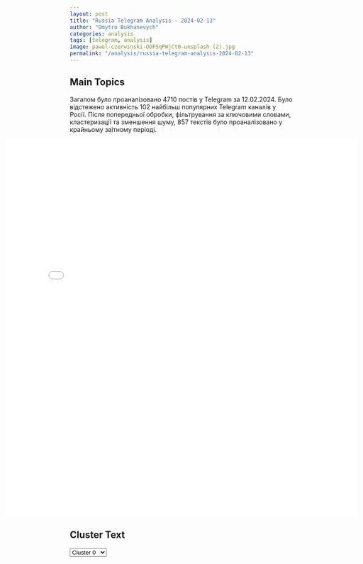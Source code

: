 ```yaml
---
layout: post
title: "Russia Telegram Analysis - 2024-02-13"
author: "Dmytro Bukhanevych"
categories: analysis
tags: [telegram, analysis]
image: pawel-czerwinski-OOFSqPWjCt0-unsplash (2).jpg
permalink: "/analysis/russia-telegram-analysis-2024-02-13"
---
```


<style>
    /* Adjusting iframe-container styles */
    .wide-iframe-container {
        width: calc(100% + 30vw);  /* Extending the width */
        margin-left: -15vw;       /* Negative margin to push to the left */
        overflow: hidden;         /* In case the iframe content spills over */
    }

    .wide-iframe-container iframe {
        width: 100%;  /* Making the iframe take the full width of its container */
        border: none; /* Removing any borders from the iframe */
    }

    /* Toggle mechanism */
    .hidden {
        display: none;
    }
    
    .show-content-target:checked + .show-content {
        display: block;
    }
</style>

<h2>Main Topics</h2>
<p>Загалом було проаналізовано 4710 постів у Telegram за 12.02.2024. Було відстежено активність 102 найбільш популярних Telegram каналів у Росії. Після попередньої обробки, фільтрування за ключовими словами, кластеризації та зменшення шуму, 857 текстів було проаналізовано у крайньому звітному періоді.</p>
<!-- Embedding Main Plotly Visualization -->
<div class="wide-iframe-container">
    <iframe src="{{site.baseurl}}/visualizations/2024-02-13/fig_topics_time.html" height="850"></iframe>
</div>


<h2>Cluster Text</h2>

<!-- Dropdown to select a cluster -->
<select id="clusterSelector" onchange="displayClusterText()">
<option value="0">Cluster 0</option><option value="1">Cluster 1</option><option value="2">Cluster 2</option><option value="3">Cluster 3</option><option value="4">Cluster 4</option><option value="5">Cluster 5</option><option value="6">Cluster 6</option><option value="7">Cluster 7</option><option value="8">Cluster 8</option><option value="9">Cluster 9</option><option value="10">Cluster 10</option><option value="11">Cluster 11</option><option value="12">Cluster 12</option><option value="13">Cluster 13</option>
</select>

<!-- Display area for the selected cluster's text -->
<div id="clusterTextDisplay" class="hidden"></div>

<script type="text/javascript">
    var clusterDetails = {"0": "<b>Total Posts:</b> 107<br><b>Date:</b> 2024-02-12 07:16:23+00:00<br><b>Author:</b> rvvoenkor<br><b>Link:</b> https://t.me/s/RVvoenkor/61927<br><b>Subscribers:</b> 1316346<br><b>Text:</b> \u0422\u0435\u043a\u0441\u0442: \u203c\ufe0f\ud83c\uddfa\ud83c\udde6\u0412\u0421\u0423 \u0445\u043e\u0442\u044f\u0442 \u043a\u0438\u043d\u0443\u0442\u044c \u043d\u0430 \u0443\u0434\u0435\u0440\u0436\u0430\u043d\u0438\u0435 \u0410\u0432\u0434\u0435\u0435\u0432\u043a\u0438 \u043e\u0434\u043d\u0443 \u0438\u0437 \u043b\u0443\u0447\u0448\u0438\u0445 \u0431\u0440\u0438\u0433\u0430\u0434, - Forbes\u25aa\ufe0f\u041f\u043e \u043e\u0446\u0435\u043d\u043a\u0430\u043c \u0438\u0437\u0434\u0430\u043d\u0438\u044f, \u0442\u0430\u043a\u043e\u0439 \u0448\u0430\u0433 \u0432\u043e\u0435\u043d\u043d\u043e\u0433\u043e \u043a\u043e\u043c\u0430\u043d\u0434\u043e\u0432\u0430\u043d\u0438\u044f \u0423\u043a\u0440\u0430\u0438\u043d\u044b \u0431\u044b\u043b \u043d\u0435\u043e\u0447\u0435\u0432\u0438\u0434\u043d\u044b\u043c, \u043f\u043e\u0441\u043a\u043e\u043b\u044c\u043a\u0443, \"\u0440\u0435\u0448\u0438\u0432 \u043e\u0441\u0442\u0430\u0442\u044c\u0441\u044f \u0438 \u0441\u0440\u0430\u0436\u0430\u0442\u044c\u0441\u044f, \u0443\u043a\u0440\u0430\u0438\u043d\u0441\u043a\u0438\u0435 \u0432\u043e\u0439\u0441\u043a\u0430 \u0438\u0434\u0443\u0442 \u043d\u0430 \u043e\u0433\u0440\u043e\u043c\u043d\u044b\u0439 \u0440\u0438\u0441\u043a\".\u25aa\ufe0fForbes \u043f\u043e\u043b\u0430\u0433\u0430\u0435\u0442, \u0447\u0442\u043e \u0437\u0430\u043c\u0435\u043d\u0430 \u0412\u0430\u043b\u0435\u0440\u0438\u044f \u0417\u0430\u043b\u0443\u0436\u043d\u043e\u0433\u043e \u043d\u0430 \u0410\u043b\u0435\u043a\u0441\u0430\u043d\u0434\u0440\u0430 \u0421\u044b\u0440\u0441\u043a\u043e\u0433\u043e \u043d\u0430 \u043f\u043e\u0441\u0442\u0443 \u0433\u043b\u0430\u0432\u043d\u043e\u043a\u043e\u043c\u0430\u043d\u0434\u0443\u044e\u0449\u0435\u0433\u043e \u0412\u0421\u0423 \u043c\u043e\u0433\u043b\u0430 \u0441\u0438\u0433\u043d\u0430\u043b\u0438\u0437\u0438\u0440\u043e\u0432\u0430\u0442\u044c \u043d\u0430\u043c\u0435\u0440\u0435\u043d\u0438\u0435 \u043f\u0440\u0435\u0437\u0438\u0434\u0435\u043d\u0442\u0430 \u0423\u043a\u0440\u0430\u0438\u043d\u044b \u0412\u043b\u0430\u0434\u0438\u043c\u0438\u0440\u0430 \u0417\u0435\u043b\u0435\u043d\u0441\u043a\u043e\u0433\u043e \u0431\u043e\u0440\u043e\u0442\u044c\u0441\u044f \u0437\u0430 \u0410\u0432\u0434\u0435\u0435\u0432\u043a\u0443 \"\u0434\u0430\u0436\u0435 \u0432\u044b\u0441\u043e\u043a\u043e\u0439 \u0446\u0435\u043d\u043e\u0439\".t.me/RVvoenkor", "1": "<b>Total Posts:</b> 27<br><b>Date:</b> 2024-02-12 23:12:03+00:00<br><b>Author:</b> ostashkonews<br><b>Link:</b> https://t.me/s/OstashkoNews/119608<br><b>Subscribers:</b> 373746<br><b>Text:</b> \u0422\u0435\u043a\u0441\u0442: \ud83c\uddfa\ud83c\uddf8 \u0411\u0430\u0439\u0434\u0435\u043d \u0432\u043f\u0435\u0440\u0432\u044b\u0435 \u043f\u0440\u0438\u0437\u043d\u0430\u043b \u0433\u0438\u0431\u0435\u043b\u044c \u0434\u0435\u0441\u044f\u0442\u043a\u043e\u0432 \u0442\u044b\u0441\u044f\u0447 \u043f\u0430\u043b\u0435\u0441\u0442\u0438\u043d\u0446\u0435\u0432 \u0432 \u0441\u0435\u043a\u0442\u043e\u0440\u0435 \u0413\u0430\u0437\u0430\u0410\u043c\u0435\u0440\u0438\u043a\u0430\u043d\u0441\u043a\u0438\u0439 \u043f\u0440\u0435\u0437\u0438\u0434\u0435\u043d\u0442, \u0438\u0437\u0432\u0435\u0441\u0442\u043d\u044b\u0439 \u0440\u0430\u0434\u0438\u043a\u0430\u043b\u044c\u043d\u043e\u0439 \u043f\u043e\u0434\u0434\u0435\u0440\u0436\u043a\u043e\u0439 \u0422\u0435\u043b\u044c-\u0410\u0432\u0438\u0432\u0430, \u0437\u0430\u044f\u0432\u0438\u043b \u0447\u0442\u043e \u0432 \u0413\u0430\u0437\u0435 \u043f\u043e\u0433\u0438\u0431\u043b\u0438 \u043f\u043e\u0447\u0442\u0438 30 \u0442\u044b\u0441\u044f\u0447 \u0436\u0438\u0442\u0435\u043b\u0435\u0439, \u0432\u043a\u043b\u044e\u0447\u0430\u044f \u0442\u044b\u0441\u044f\u0447\u0438 \u0434\u0435\u0442\u0435\u0439. \u0411\u0430\u0439\u0434\u0435\u043d \u0437\u0430\u044f\u0432\u0438\u043b, \u0447\u0442\u043e \u0418\u0437\u0440\u0430\u0438\u043b\u044c \u043d\u0435 \u0434\u043e\u043b\u0436\u0435\u043d \u043f\u0440\u043e\u0432\u043e\u0434\u0438\u0442\u044c \u043a\u0440\u0443\u043f\u043d\u0443\u044e \u0432\u043e\u0435\u043d\u043d\u0443\u044e \u043e\u043f\u0435\u0440\u0430\u0446\u0438\u044e \u0432 \u0420\u0430\u0444\u0430\u0445\u0435 \u0431\u0435\u0437 \u00ab\u0432\u044b\u0437\u044b\u0432\u0430\u044e\u0449\u0435\u0433\u043e \u0434\u043e\u0432\u0435\u0440\u0438\u0435 \u043f\u043b\u0430\u043d\u0430 \u043e\u0431\u0435\u0441\u043f\u0435\u0447\u0435\u043d\u0438\u044f \u0431\u0435\u0437\u043e\u043f\u0430\u0441\u043d\u043e\u0441\u0442\u0438 \u043c\u0438\u0440\u043d\u044b\u0445 \u043f\u0430\u043b\u0435\u0441\u0442\u0438\u043d\u0446\u0435\u0432\u00bb.\u2757\ufe0f \u0411\u0430\u0439\u0434\u0435\u043d \u0434\u043e\u0431\u0430\u0432\u0438\u043b, \u0447\u0442\u043e \u0421\u0428\u0410 \u0438 \u043f\u0430\u0440\u0442\u043d\u0435\u0440\u044b \u0440\u0430\u0431\u043e\u0442\u0430\u044e\u0442 \u043d\u0430\u0434 \u0441\u0434\u0435\u043b\u043a\u043e\u0439 \u043c\u0435\u0436\u0434\u0443 \u0418\u0437\u0440\u0430\u0438\u043b\u0435\u043c \u0438 \u0425\u0410\u041c\u0410\u0421, \u043f\u0440\u0435\u0434\u0443\u0441\u043c\u0430\u0442\u0440\u0438\u0432\u0430\u044e\u0449\u0435\u0439 \u043f\u0430\u0443\u0437\u0443 \u0432 \u0431\u043e\u044f\u0445 \u043a\u0430\u043a \u043c\u0438\u043d\u0438\u043c\u0443\u043c \u043d\u0430 \u0448\u0435\u0441\u0442\u044c \u043d\u0435\u0434\u0435\u043b\u044c. \u0412 \u0425\u0410\u041c\u0410\u0421 \u0436\u0435 \u0437\u0430\u044f\u0432\u0438\u043b\u0438, \u0447\u0442\u043e \u043d\u0430\u043f\u0430\u0434\u0435\u043d\u0438\u0435 \u0426\u0410\u0425\u0410\u041b \u043d\u0430 \u0420\u0430\u0444\u0430\u0445 \u0441\u043e\u0440\u0432\u0435\u0442 \u0432\u0441\u0435 \u0443\u0441\u0438\u043b\u0438\u044f \u043f\u043e \u043c\u0438\u0440\u043d\u044b\u043c \u043f\u0435\u0440\u0435\u0433\u043e\u0432\u043e\u0440\u0430\u043c.\ud83e\udd2f \u0420\u0430\u043d\u0435\u0435 \u0438\u0437\u0440\u0430\u0438\u043b\u044c\u0441\u043a\u0430\u044f \u0430\u0440\u043c\u0438\u044f \u043d\u0430\u0447\u0430\u043b\u0430 \u0430\u0442\u0430\u043a\u0438 \u043d\u0430 \u0420\u0430\u0444\u0430\u0445, \u043f\u043e\u0441\u043b\u0435\u0434\u043d\u0438\u0439 \u043d\u0435\u0437\u0430\u043d\u044f\u0442\u044b\u0439 \u0426\u0410\u0425\u0410\u041b \u0433\u043e\u0440\u043e\u0434 \u0432 \u0441\u0435\u043a\u0442\u043e\u0440\u0435 \u0413\u0430\u0437\u0430. \u0418\u0437\u0432\u0435\u0441\u0442\u043d\u043e, \u0447\u0442\u043e \u0442\u0430\u043c \u0443\u043a\u0440\u044b\u0432\u0430\u044e\u0442\u0441\u044f \u0441\u0432\u044b\u0448\u0435 1,3 \u043c\u043b\u043d \u0433\u0440\u0430\u0436\u0434\u0430\u043d\u0441\u043a\u0438\u0445 \u0431\u0435\u0436\u0435\u043d\u0446\u0435\u0432. \u041f\u043e\u0441\u043b\u0435 \u0438\u0437\u0440\u0430\u0438\u043b\u044c\u0441\u043a\u043e\u0433\u043e \u0443\u0434\u0430\u0440\u0430 \u0432 \u043d\u043e\u0447\u044c \u043d\u0430 12 \u0444\u0435\u0432\u0440\u0430\u043b\u044f \u0432 \u0433\u043e\u0440\u043e\u0434\u0435 \u0431\u044b\u043b\u0438 \u0443\u0431\u0438\u0442\u044b \u043e\u0442 50 \u0434\u043e 100 \u0447\u0435\u043b\u043e\u0432\u0435\u043a. \u0417\u0430\u043f\u0430\u0434\u043d\u044b\u0435 \u043f\u0440\u0430\u0432\u0438\u0442\u0435\u043b\u044c\u0441\u0442\u0432\u0430 \u0445\u043e\u0440\u043e\u043c \u0437\u0430\u044f\u0432\u0438\u043b\u0438 \u043e \u00ab\u043a\u0430\u0442\u0430\u0441\u0442\u0440\u043e\u0444\u0438\u0447\u0435\u0441\u043a\u0438\u0445 \u043f\u043e\u0441\u043b\u0435\u0434\u0441\u0442\u0432\u0438\u044f\u0445\u00bb \u0432\u043e\u0435\u043d\u043d\u043e\u0439 \u043e\u043f\u0435\u0440\u0430\u0446\u0438\u0438 \u0432 \u0420\u0430\u0444\u0430\u0445\u0435 \u0438 \u043f\u0440\u0438\u0437\u0432\u0430\u043b\u0438 \u0418\u0437\u0440\u0430\u0438\u043b\u044c \u0441\u0435\u0441\u0442\u044c \u0437\u0430 \u0441\u0442\u043e\u043b \u043f\u0435\u0440\u0435\u0433\u043e\u0432\u043e\u0440\u043e\u0432.\u041e\u0441\u043d\u043e\u0432\u043d\u043e\u0439 \u043f\u0440\u0435\u0442\u0435\u043d\u0437\u0438\u0435\u0439 \u043f\u0430\u0440\u0442\u043d\u0435\u0440\u043e\u0432 \u044f\u0432\u043b\u044f\u0435\u0442\u0441\u044f \u0442\u043e\u0442 \u0444\u0430\u043a\u0442, \u0447\u0442\u043e \u0418\u0437\u0440\u0430\u0438\u043b\u044c \u0442\u0430\u043a \u0438 \u043d\u0435 \u043f\u0440\u0435\u0434\u043e\u0441\u0442\u0430\u0432\u0438\u043b \u0417\u0430\u043f\u0430\u0434\u0443 \u043f\u043b\u0430\u043d \u044d\u0432\u0430\u043a\u0443\u0430\u0446\u0438\u0438 \u0436\u0438\u0442\u0435\u043b\u0435\u0439 \u0420\u0430\u0444\u0430\u0445\u0430 \u0432 \u0443\u0441\u043b\u043e\u0432\u0438\u044f\u0445 \u0440\u0430\u0437\u0440\u0443\u0448\u0435\u043d\u043d\u043e\u0439 \u0442\u0440\u0430\u043d\u0441\u043f\u043e\u0440\u0442\u043d\u043e\u0439 \u0438\u043d\u0444\u0440\u0430\u0441\u0442\u0440\u0443\u043a\u0442\u0443\u0440\u044b \u0430\u043d\u043a\u043b\u0430\u0432\u0430 \u0438 \u043e\u0442\u0441\u0443\u0442\u0441\u0442\u0432\u0438\u044f \u0442\u043e\u043f\u043b\u0438\u0432\u0430. \u0421\u043a\u043e\u0440\u0435\u0435 \u0432\u0441\u0435\u0433\u043e, \u043f\u043b\u0430\u043d\u0430 \u043f\u043e\u043f\u0440\u043e\u0441\u0442\u0443 \u043d\u0435\u0442, \u0438 \u0433\u0440\u0430\u0436\u0434\u0430\u043d\u0441\u043a\u0438\u0445 \u0431\u0440\u043e\u0441\u044f\u0442 \u043d\u0430 \u043f\u0440\u043e\u0438\u0437\u0432\u043e\u043b \u0441\u0443\u0434\u044c\u0431\u044b \u0432 \u0431\u0438\u0442\u0432\u0435 \u043c\u0435\u0436\u0434\u0443 \u0431\u043e\u0435\u0432\u0438\u043a\u0430\u043c\u0438 \u0425\u0410\u041c\u0410\u0421 \u0438 \u0438\u0437\u0440\u0430\u0438\u043b\u044c\u0441\u043a\u0438\u043c\u0438 \u0432\u043e\u0435\u043d\u043d\u044b\u043c\u0438.\u041e\u0441\u0442\u0430\u0448\u043a\u043e! \u0412\u0430\u0436\u043d\u043e\u0435 \u2014 \u043f\u043e\u0434\u043f\u0438\u0448\u0438\u0441\u044c", "2": "<b>Total Posts:</b> 110<br><b>Date:</b> 2024-02-12 15:03:26+00:00<br><b>Author:</b> rkadyrov_95<br><b>Link:</b> https://t.me/s/RKadyrov_95/4469<br><b>Subscribers:</b> 2039911<br><b>Text:</b> \u0422\u0435\u043a\u0441\u0442: \u041e\u043f\u0435\u0440\u0430\u0442\u0438\u0432\u043d\u0443\u044e \u0438\u043d\u0444\u043e\u0440\u043c\u0430\u0446\u0438\u044e \u0441 \u043b\u0438\u043d\u0438\u0438 \u0441\u043e\u043f\u0440\u0438\u043a\u043e\u0441\u043d\u043e\u0432\u0435\u043d\u0438\u044f \u0434\u043e\u043a\u043b\u0430\u0434\u044b\u0432\u0430\u0435\u0442 \u0434\u043e\u0440\u043e\u0433\u043e\u0439 \u0411\u0420\u0410\u0422, \u043a\u043e\u043c\u0430\u043d\u0434\u0438\u0440 78-\u0433\u043e \u043c\u043e\u0442\u043e\u0441\u0442\u0440\u0435\u043b\u043a\u043e\u0432\u043e\u0433\u043e \u043f\u043e\u043b\u043a\u0430 \"\u0421\u0435\u0432\u0435\u0440-\u0410\u0425\u041c\u0410\u0422\" \u041c\u041e \u0420\u0424 \u0417\u0430\u0439\u043d\u0434\u0438 \u0417\u0438\u043d\u0433\u0438\u0435\u0432. \u041f\u0430\u0440\u043d\u0438 \u0440\u0430\u0431\u043e\u0442\u0430\u044e\u0442 \u0432 \u043e\u043a\u0440\u0435\u0441\u0442\u043d\u043e\u0441\u0442\u044f\u0445 \u043d\u0430\u0441\u0435\u043b\u0435\u043d\u043d\u043e\u0433\u043e \u043f\u0443\u043d\u043a\u0442\u0430 \u041a\u043b\u0435\u0449\u0435\u0435\u0432\u043a\u0430. \u041d\u0430\u043a\u0430\u043d\u0443\u043d\u0435 \u0432 \u0440\u0435\u0437\u0443\u043b\u044c\u0442\u0430\u0442\u0435 \u0443\u0441\u043f\u0435\u0448\u043d\u044b\u0445 \u043d\u0430\u0441\u0442\u0443\u043f\u0430\u0442\u0435\u043b\u044c\u043d\u044b\u0445 \u0434\u0435\u0439\u0441\u0442\u0432\u0438\u0439 \u043d\u0430\u0448\u0438 \u0448\u0442\u0443\u0440\u043c\u043e\u0432\u044b\u0435 \u0433\u0440\u0443\u043f\u043f\u044b \u0443\u043d\u0438\u0447\u0442\u043e\u0436\u0438\u043b\u0438 4 \u0432\u043e\u0435\u043d\u043d\u043e\u0441\u043b\u0443\u0436\u0430\u0449\u0438\u0445 \u0412\u0421\u0423 \u043d\u0430 \u0441\u0432\u043e\u0438\u0445 \u043f\u043e\u0437\u0438\u0446\u0438\u044f\u0445.\u2800\u041e\u0431\u043d\u0430\u0440\u0443\u0436\u0438\u0432, \u0447\u0442\u043e \u043f\u043e\u0437\u0438\u0446\u0438\u0438 \u0412\u0421\u0423 \u043f\u043e\u0434\u0432\u0435\u0440\u0433\u043b\u0438\u0441\u044c \u0448\u0442\u0443\u0440\u043c\u0443, \u043f\u0440\u043e\u0442\u0438\u0432\u043d\u0438\u043a \u043d\u0430\u0447\u0430\u043b \u043c\u0430\u0441\u0441\u0438\u0440\u043e\u0432\u0430\u043d\u043d\u044b\u0439 \u0430\u0440\u0442\u0438\u043b\u043b\u0435\u0440\u0438\u0439\u0441\u043a\u0438\u0439 \u043e\u0431\u0441\u0442\u0440\u0435\u043b, \u0432 \u0442\u043e\u043c \u0447\u0438\u0441\u043b\u0435 \u043f\u043e \u0441\u0432\u043e\u0438\u043c.\u2800\u041a \u0441\u043e\u0436\u0430\u043b\u0435\u043d\u0438\u044e, \u0432 \u044d\u0442\u043e\u0442 \u0440\u0430\u0437 \u043d\u0435 \u043e\u0431\u043e\u0448\u043b\u043e\u0441\u044c \u0438 \u0431\u0435\u0437 \u043f\u043e\u0442\u0435\u0440\u044c \u0441 \u043d\u0430\u0448\u0435\u0439 \u0441\u0442\u043e\u0440\u043e\u043d\u044b. \u0412 \u0445\u043e\u0434\u0435 \u0448\u0442\u0443\u0440\u043c\u0430 \u0432 \u043e\u0442\u0447\u0430\u044f\u043d\u043d\u043e\u043c \u0431\u043e\u044e \u0441 \u0443\u043a\u0440\u043e\u043d\u0430\u0442\u043e\u0432\u0441\u043a\u0438\u043c\u0438 \u0431\u0430\u043d\u0434\u0438\u0442\u0430\u043c\u0438 \u0433\u0435\u0440\u043e\u0438\u0447\u0435\u0441\u043a\u0438 \u043f\u043e\u0433\u0438\u0431 \u043d\u0430\u0448 \u0431\u043e\u0435\u0446 \u0441 \u043f\u043e\u0437\u044b\u0432\u043d\u044b\u043c \"\u041c\u043e\u0434\u0436\u0430\u0445\u0438\u0434\", \u043a\u043e\u0442\u043e\u0440\u044b\u0439 \u043f\u0440\u0438\u043d\u044f\u043b \u0418\u0441\u043b\u0430\u043c \u0432 \u0445\u043e\u0434\u0435 \u0421\u0412\u041e. \u041f\u0440\u0435\u0436\u0434\u0435 \u0447\u0435\u043c \u043f\u043e\u0433\u0438\u0431\u043d\u0443\u0442\u044c, \u043e\u043d \u0443\u0441\u043f\u0435\u043b \u043d\u0430\u043d\u0435\u0441\u0442\u0438 \u0441\u043c\u0435\u0440\u0442\u0435\u043b\u044c\u043d\u043e\u0435 \u0440\u0430\u043d\u0435\u043d\u0438\u0435 \u0441\u043e\u043b\u0434\u0430\u0442\u0443 \u0412\u0421\u0423. \u0414\u0430 \u043f\u0440\u0438\u043c\u0435\u0442 \u0412\u0441\u0435\u0432\u044b\u0448\u043d\u0438\u0439 \u0410\u043b\u043b\u0430\u0445 \u0435\u0433\u043e \u0448\u0430\u0445\u0430\u0434\u0443!\u2800\u042f \u0431\u043b\u0430\u0433\u043e\u0434\u0430\u0440\u044e \u043d\u0430\u0448\u0438\u0445 \u0431\u043e\u0439\u0446\u043e\u0432 \u0437\u0430 \u043a\u0430\u0447\u0435\u0441\u0442\u0432\u0435\u043d\u043d\u043e\u0435 \u0438 \u044d\u0444\u0444\u0435\u043a\u0442\u0438\u0432\u043d\u043e\u0435 \u0432\u044b\u043f\u043e\u043b\u043d\u0435\u043d\u0438\u0435 \u043f\u043e\u0441\u0442\u0430\u0432\u043b\u0435\u043d\u043d\u044b\u0445 \u043e\u043f\u0435\u0440\u0430\u0442\u0438\u0432\u043d\u043e-\u0431\u043e\u0435\u0432\u044b\u0445 \u0437\u0430\u0434\u0430\u0447. \u0423\u0432\u0435\u0440\u0435\u043d, \u0447\u0442\u043e \u0441\u0435\u0440\u0438\u044f \u043f\u043e\u0431\u0435\u0434 \u043d\u0430 \u043b\u0438\u043d\u0438\u0438 \u0444\u0440\u043e\u043d\u0442\u0430 \u043d\u0435 \u043e\u0433\u0440\u0430\u043d\u0438\u0447\u0438\u0442\u0441\u044f \u044d\u0442\u043e\u0439, \u043f\u043e\u043a\u0430 \u043d\u0430 \u0437\u0430\u0449\u0438\u0442\u0435 \u0420\u043e\u0434\u0438\u043d\u044b \u0441\u0442\u043e\u044f\u0442 \u0442\u0430\u043a\u0438\u0435 \u043c\u0443\u0436\u0435\u0441\u0442\u0432\u0435\u043d\u043d\u044b\u0435 \u0438 \u0441\u0430\u043c\u043e\u043e\u0442\u0432\u0435\u0440\u0436\u0435\u043d\u043d\u044b\u0435 \u0432\u043e\u0438\u043d\u044b. \u0410\u0425\u041c\u0410\u0422-\u0421\u0418\u041b\u0410! \u0410\u041b\u041b\u0410\u0425\u0423 \u0410\u041a\u0411\u0410\u0420!", "3": "<b>Total Posts:</b> 101<br><b>Date:</b> 2024-02-12 15:14:43+00:00<br><b>Author:</b> chp_sevastopol<br><b>Link:</b> https://t.me/s/chp_sevastopol/28040<br><b>Subscribers:</b> 262246<br><b>Text:</b> \u0422\u0435\u043a\u0441\u0442: \u2757\ufe0f\u041f\u0443\u0442\u0438\u043d \u0445\u043e\u0447\u0435\u0442 \u0437\u0430\u043a\u043e\u043d\u0447\u0438\u0442\u044c \u0432\u043e\u0439\u043d\u0443 \u043d\u0430 \u0423\u043a\u0440\u0430\u0438\u043d\u0435, \u043f\u0440\u043e\u043c\u044b\u0448\u043b\u0435\u043d\u043d\u044b\u0439 \u043f\u043e\u0442\u0435\u043d\u0446\u0438\u0430\u043b \u0420\u043e\u0441\u0441\u0438\u0438 \u0433\u043e\u0440\u0430\u0437\u0434\u043e \u0441\u0435\u0440\u044c\u0435\u0437\u043d\u0435\u0435, \u0447\u0435\u043c \u043c\u044b \u0434\u0443\u043c\u0430\u043b\u0438, \u0437\u0430\u044f\u0432\u0438\u043b \u0422\u0430\u043a\u0435\u0440 \u041a\u0430\u0440\u043b\u0441\u043e\u043d \u043d\u0430 \u0412\u0441\u0435\u043c\u0438\u0440\u043d\u043e\u043c \u043f\u0440\u0430\u0432\u0438\u0442\u0435\u043b\u044c\u0441\u0442\u0432\u0435\u043d\u043d\u043e\u043c \u0441\u0430\u043c\u043c\u0438\u0442\u0435 \u0432 \u0414\u0443\u0431\u0430\u0435\u0427\u0442\u043e \u0435\u0449\u0451 \u0441\u043a\u0430\u0437\u0430\u043b \u0430\u043c\u0435\u0440\u0438\u043a\u0430\u043d\u0441\u043a\u0438\u0439 \u0436\u0443\u0440\u043d\u0430\u043b\u0438\u0441\u0442, \u043a\u043e\u0442\u043e\u0440\u044b\u0439 \u0432\u0437\u044f\u043b \u0438\u043d\u0442\u0435\u0440\u0432\u044c\u044e \u0443 \u0440\u043e\u0441\u0441\u0438\u0439\u0441\u043a\u043e\u0433\u043e \u043f\u0440\u0435\u0437\u0438\u0434\u0435\u043d\u0442\u0430:\u2014 \u041b\u0438\u0434\u0435\u0440\u044b \u0440\u0430\u0437\u043d\u044b\u0445 \u0441\u0442\u0440\u0430\u043d \u043c\u0438\u0440\u0430, \u043a\u0440\u043e\u043c\u0435 \u0421\u0428\u0410, \u0433\u043e\u0442\u043e\u0432\u044b \u0438\u0434\u0442\u0438 \u043d\u0430 \u043a\u043e\u043c\u043f\u0440\u043e\u043c\u0438\u0441\u0441\u044b \u043f\u043e \u0423\u043a\u0440\u0430\u0438\u043d\u0435, \u0438 \u0412\u043b\u0430\u0434\u0438\u043c\u0438\u0440 \u041f\u0443\u0442\u0438\u043d \u044f\u0432\u043b\u044f\u0435\u0442\u0441\u044f \u043e\u0434\u043d\u0438\u043c \u0438\u0437 \u043d\u0438\u0445\u2014 \u0417\u0430\u044f\u0432\u0438\u043b, \u0447\u0442\u043e \u043e\u0431\u0449\u0430\u043b\u0441\u044f \u0441 \u0440\u043e\u0441\u0441\u0438\u0439\u0441\u043a\u0438\u043c \u043b\u0438\u0434\u0435\u0440\u043e\u043c \u043d\u0435 \u043f\u043e\u0434 \u0437\u0430\u043f\u0438\u0441\u044c \u043f\u043e\u0441\u043b\u0435 \u0438\u043d\u0442\u0435\u0440\u0432\u044c\u044e, \u043e\u0434\u043d\u0430\u043a\u043e \u0441\u043e\u0434\u0435\u0440\u0436\u0430\u043d\u0438\u044f \u0440\u0430\u0437\u0433\u043e\u0432\u043e\u0440\u0430 \u043d\u0435 \u0440\u0430\u0441\u043a\u0440\u044b\u043b\u2014 \u0412\u043f\u0435\u0447\u0430\u0442\u043b\u0438\u043b \u043c\u043e\u0441\u043a\u043e\u0432\u0441\u043a\u0438\u0439 \u043c\u0435\u0442\u0440\u043e\u043f\u043e\u043b\u0438\u0442\u0435\u043d. \u0415\u0441\u043b\u0438 \u0442\u044b \u043d\u0435 \u043c\u043e\u0436\u0435\u0448\u044c \u043f\u043e\u043b\u044c\u0437\u043e\u0432\u0430\u0442\u044c\u0441\u044f \u043c\u0435\u0442\u0440\u043e, \u043d\u0430 \u0447\u0442\u043e \u043c\u043d\u043e\u0433\u0438\u0435 \u0443\u043a\u0430\u0437\u044b\u0432\u0430\u044e\u0442 \u0432 \u043f\u0440\u0438\u0432\u044f\u0437\u043a\u0435 \u043a \u041d\u044c\u044e-\u0419\u043e\u0440\u043a\u0443, \u0442\u0430\u043a \u043a\u0430\u043a \u0442\u0430\u043c \u044d\u0442\u043e \u0441\u043b\u0438\u0448\u043a\u043e\u043c \u043e\u043f\u0430\u0441\u043d\u043e, \u0442\u043e \u043d\u0430\u0447\u0438\u043d\u0430\u0435\u0448\u044c \u0437\u0430\u0434\u0430\u0432\u0430\u0442\u044c\u0441\u044f \u0432\u043e\u043f\u0440\u043e\u0441\u043e\u043c, \u0432 \u0447\u0435\u043c \u0436\u0435 \u0437\u0430\u043a\u043b\u044e\u0447\u0430\u0435\u0442\u0441\u044f \u0446\u0435\u043b\u044c \u043b\u0438\u0434\u0435\u0440\u0441\u0442\u0432\u0430", "4": "<b>Total Posts:</b> 15<br><b>Date:</b> 2024-02-12 19:19:51+00:00<br><b>Author:</b> warhistoryalconafter<br><b>Link:</b> https://t.me/s/warhistoryalconafter/146948<br><b>Subscribers:</b> 474034<br><b>Text:</b> \u0422\u0435\u043a\u0441\u0442: \ud83c\uddfa\ud83c\uddf8 \u041d\u0435\u043e\u0431\u0445\u043e\u0434\u0438\u043c\u043e\u0441\u0442\u0438 \u0432 \u043e\u0446\u0435\u043d\u043a\u0435 \u0443\u043c\u0441\u0442\u0432\u0435\u043d\u043d\u044b\u0445 \u0441\u043f\u043e\u0441\u043e\u0431\u043d\u043e\u0441\u0442\u0435\u0439 \u0411\u0430\u0439\u0434\u0435\u043d\u0430 \u0432 \u0440\u0430\u043c\u043a\u0430\u0445 \u0435\u0436\u0435\u0433\u043e\u0434\u043d\u043e\u0439 \u0434\u0438\u0441\u043f\u0430\u043d\u0441\u0435\u0440\u0438\u0437\u0430\u0446\u0438\u0438 \u043d\u0435\u0442 \u2014 \u0411\u0435\u043b\u044b\u0439 \u0434\u043e\u043c", "5": "<b>Total Posts:</b> 50<br><b>Date:</b> 2024-02-12 16:02:01+00:00<br><b>Author:</b> rian_ru<br><b>Link:</b> https://t.me/s/rian_ru/231266<br><b>Subscribers:</b> 2950111<br><b>Text:</b> \u0422\u0435\u043a\u0441\u0442: \u0421\u043f\u0435\u0446\u043e\u043f\u0435\u0440\u0430\u0446\u0438\u044f, 12 \u0444\u0435\u0432\u0440\u0430\u043b\u044f. \u0413\u043b\u0430\u0432\u043d\u043e\u0435:\u25aa\ufe0f\u0420\u043e\u0441\u0441\u0438\u044f \u0437\u0430\u043f\u0440\u043e\u0441\u0438\u043b\u0430 \u043d\u0430 12 \u0444\u0435\u0432\u0440\u0430\u043b\u044f \u043f\u0440\u043e\u0432\u0435\u0434\u0435\u043d\u0438\u0435 \u0437\u0430\u0441\u0435\u0434\u0430\u043d\u0438\u044f \u0421\u0411 \u041e\u041e\u041d \u043f\u043e \u0442\u0435\u043c\u0435 \u043c\u0438\u043d\u0441\u043a\u0438\u0445 \u0441\u043e\u0433\u043b\u0430\u0448\u0435\u043d\u0438\u0439 (\u0441\u0435\u0433\u043e\u0434\u043d\u044f \u0433\u043e\u0434\u043e\u0432\u0449\u0438\u043d\u0430 \u0438\u0445 \u0437\u0430\u043a\u043b\u044e\u0447\u0435\u043d\u0438\u044f), \u0437\u0430\u044f\u0432\u0438\u043b \u0437\u0430\u043c\u043f\u043e\u0441\u0442\u043f\u0440\u0435\u0434\u0430 \u041f\u043e\u043b\u044f\u043d\u0441\u043a\u0438\u0439.\u25aa\ufe0f\u041a\u0438\u0435\u0432 \u0438 \u0417\u0430\u043f\u0430\u0434 \u0438\u043c\u0438\u0442\u0438\u0440\u043e\u0432\u0430\u043b\u0438 \u0432\u044b\u043f\u043e\u043b\u043d\u0435\u043d\u0438\u0435 \u043c\u0438\u043d\u0441\u043a\u0438\u0445 \u0441\u043e\u0433\u043b\u0430\u0448\u0435\u043d\u0438\u0439, \u0432\u043e\u043e\u0440\u0443\u0436\u0430\u044f \u0412\u0421\u0423, \u0447\u0442\u043e \u0435\u0449\u0435 \u0440\u0430\u0437 \u0434\u043e\u043a\u0430\u0437\u044b\u0432\u0430\u0435\u0442 \u043f\u0440\u0430\u0432\u0438\u043b\u044c\u043d\u043e\u0441\u0442\u044c \u0440\u0435\u0448\u0435\u043d\u0438\u044f \u043e \u043d\u0430\u0447\u0430\u043b\u0435 \u0441\u043f\u0435\u0446\u043e\u043f\u0435\u0440\u0430\u0446\u0438\u0438, \u0437\u0430\u044f\u0432\u0438\u043b \u043f\u0435\u0440\u0432\u044b\u0439 \u0437\u0430\u043c\u0441\u0435\u043a\u0440\u0435\u0442\u0430\u0440\u044f \u0421\u043e\u0432\u0431\u0435\u0437\u0430 \u041d\u0443\u0440\u0433\u0430\u043b\u0438\u0435\u0432.\u25aa\ufe0f\u0417\u0430\u043f\u0430\u0434 \u0433\u043e\u0442\u043e\u0432\u0438\u0442\u0441\u044f \u043d\u0430\u0437\u043d\u0430\u0447\u0438\u0442\u044c \"\u043d\u0430\u043c\u0435\u0441\u0442\u043d\u0438\u043a\u0430\" \u043d\u0430 \u0423\u043a\u0440\u0430\u0438\u043d\u0435, \u043a\u043e\u0442\u043e\u0440\u044b\u0439 \u0431\u0443\u0434\u0435\u0442 \u0438\u043c\u0435\u0442\u044c \u043f\u043e\u0441\u0442\u043e\u044f\u043d\u043d\u044b\u0439 \u0434\u043e\u0441\u0442\u0443\u043f \u043a \u0417\u0435\u043b\u0435\u043d\u0441\u043a\u043e\u043c\u0443 \u0438 \u0437\u043d\u0430\u0442\u044c \u043e \u0432\u0441\u0435\u0445 \u0435\u0433\u043e \u043f\u043b\u0430\u043d\u0430\u0445, \u0437\u0430\u044f\u0432\u0438\u043b \u041d\u0430\u0440\u044b\u0448\u043a\u0438\u043d.\u25aa\ufe0f \u0420\u043e\u0441\u0441\u0438\u0439\u0441\u043a\u0438\u0435 \u0432\u043e\u0435\u043d\u043d\u044b\u0435 \u0437\u0430\u043d\u044f\u043b\u0438 \u0431\u043e\u043b\u0435\u0435 \u0432\u044b\u0433\u043e\u0434\u043d\u044b\u0435 \u0440\u0443\u0431\u0435\u0436\u0438 \u0438 \u043f\u043e\u0437\u0438\u0446\u0438\u0438 \u043d\u0430 \u0434\u043e\u043d\u0435\u0446\u043a\u043e\u043c \u043d\u0430\u043f\u0440\u0430\u0432\u043b\u0435\u043d\u0438\u0438, \u043d\u0430 \u043a\u0440\u0430\u0441\u043d\u043e\u043b\u0438\u043c\u0430\u043d\u0441\u043a\u043e\u043c - \u0443\u043b\u0443\u0447\u0448\u0438\u043b\u0438 \u043f\u043e\u043b\u043e\u0436\u0435\u043d\u0438\u0435 \u043f\u043e \u043f\u0435\u0440\u0435\u0434\u043d\u0435\u043c\u0443 \u043a\u0440\u0430\u044e, \u0441\u043e\u043e\u0431\u0449\u0438\u043b\u0438 \u0432 \u0441\u0432\u043e\u0434\u043a\u0435 \u041c\u0438\u043d\u043e\u0431\u043e\u0440\u043e\u043d\u044b.\u25aa\ufe0f \u0421\u0435\u043d\u0430\u0442 \u0421\u0428\u0410 \u043f\u043e\u0434\u0434\u0435\u0440\u0436\u0430\u043b \u0432 \u0445\u043e\u0434\u0435 \u043f\u0440\u043e\u0446\u0435\u0434\u0443\u0440\u043d\u043e\u0433\u043e \u0433\u043e\u043b\u043e\u0441\u043e\u0432\u0430\u043d\u0438\u044f \u043f\u0440\u043e\u0435\u043a\u0442 \u043e \u043f\u043e\u043c\u043e\u0449\u0438 \u0423\u043a\u0440\u0430\u0438\u043d\u0435 \u0438 \u0418\u0437\u0440\u0430\u0438\u043b\u044e, \u0435\u0433\u043e \u043e\u043a\u043e\u043d\u0447\u0430\u0442\u0435\u043b\u044c\u043d\u043e\u0435 \u0440\u0430\u0441\u0441\u043c\u043e\u0442\u0440\u0435\u043d\u0438\u0435 \u0432\u043f\u0435\u0440\u0435\u0434\u0438.", "6": "<b>Total Posts:</b> 15<br><b>Date:</b> 2024-02-12 11:08:18+00:00<br><b>Author:</b> dimsmirnov175<br><b>Link:</b> https://t.me/s/dimsmirnov175/64411<br><b>Subscribers:</b> 329011<br><b>Text:</b> \u0422\u0435\u043a\u0441\u0442: \u041f\u0443\u0442\u0438\u043d \u2013 \u043d\u0430 \u0441\u043e\u0432\u0435\u0449\u0430\u043d\u0438\u0438 \u043f\u043e \u044d\u043a\u043e\u043d\u043e\u043c\u0438\u0447\u0435\u0441\u043a\u0438\u043c \u0432\u043e\u043f\u0440\u043e\u0441\u0430\u043c: \u041a\u0430\u043a \u0443\u0436\u0435 \u043e\u0442\u043c\u0435\u0447\u0430\u043b, \u044d\u043a\u043e\u043d\u043e\u043c\u0438\u0447\u0435\u0441\u043a\u0438\u0439 \u0440\u043e\u0441\u0442 \u0432\u00a0\u043f\u0440\u043e\u0448\u043b\u043e\u043c \u0433\u043e\u0434\u0443 \u043e\u043a\u0430\u0437\u0430\u043b\u0441\u044f \u0432\u044b\u0448\u0435 \u043f\u0440\u043e\u0433\u043d\u043e\u0437\u043e\u0432. \u0412\u0412\u041f \u0420\u043e\u0441\u0441\u0438\u0438 \u043f\u0440\u0438\u0431\u0430\u0432\u0438\u043b, \u043c\u044b \u0434\u043e\u00a0\u0441\u0438\u0445 \u043f\u043e\u0440 \u0441\u0447\u0438\u0442\u0430\u043b\u0438, 3,5 \u043f\u0440\u043e\u0446\u0435\u043d\u0442\u0430, \u043f\u043e\u00a0\u043f\u043e\u0441\u043b\u0435\u0434\u043d\u0438\u043c \u0434\u0430\u043d\u043d\u044b\u043c\u00a0\u2013 3,6 \u043f\u0440\u043e\u0446\u0435\u043d\u0442\u0430. \u042d\u0442\u043e \u0432\u044b\u0448\u0435 \u0441\u0440\u0435\u0434\u043d\u0435\u043c\u0438\u0440\u043e\u0432\u044b\u0445 \u0442\u0435\u043c\u043f\u043e\u0432. \u0421\u0440\u0435\u0434\u043d\u0435\u043c\u0438\u0440\u043e\u0432\u043e\u0439 \u0442\u0435\u043c\u043f \u0440\u043e\u0441\u0442\u0430\u00a0\u2013 \u0442\u0440\u0438 \u043f\u0440\u043e\u0446\u0435\u043d\u0442\u0430, \u0442\u0435\u043c\u043f \u0440\u043e\u0441\u0442\u0430 \u044d\u043a\u043e\u043d\u043e\u043c\u0438\u043a \u0440\u0430\u0437\u0432\u0438\u0442\u044b\u0445 \u0441\u0442\u0440\u0430\u043d\u00a0\u2013 1,5\u00a0\u043f\u0440\u043e\u0446\u0435\u043d\u0442\u0430.\u042d\u0442\u043e \u043e\u0447\u0435\u043d\u044c \u0432\u0430\u0436\u043d\u043e, \u0447\u0442\u043e \u0442\u0430\u043a\u0430\u044f \u0434\u0438\u043d\u0430\u043c\u0438\u043a\u0430,\u00a0\u2013 \u0438\u00a0\u0432\u00a0\u043f\u0435\u0440\u0432\u0443\u044e \u043e\u0447\u0435\u0440\u0435\u0434\u044c \u043e\u043d\u0430 \u043e\u0441\u043d\u043e\u0432\u044b\u0432\u0430\u0435\u0442\u0441\u044f \u043d\u0430\u00a0\u043d\u0430\u0448\u0438\u0445 \u0432\u043d\u0443\u0442\u0440\u0435\u043d\u043d\u0438\u0445 \u0432\u043e\u0437\u043c\u043e\u0436\u043d\u043e\u0441\u0442\u044f\u0445,\u00a0\u2013 \u043d\u0430\u043c\u0438 \u0434\u043e\u0441\u0442\u0438\u0433\u043d\u0443\u0442\u0430. \u0422\u0430\u043a, \u043e\u0431\u044a\u0451\u043c \u043f\u0440\u043e\u043c\u044b\u0448\u043b\u0435\u043d\u043d\u043e\u0433\u043e \u043f\u0440\u043e\u0438\u0437\u0432\u043e\u0434\u0441\u0442\u0432\u0430 \u0437\u0430\u00a0\u0433\u043e\u0434 \u0432\u044b\u0440\u043e\u0441 \u043d\u0430\u00a03,5 \u043f\u0440\u043e\u0446\u0435\u043d\u0442\u0430, \u043f\u0440\u0438 \u044d\u0442\u043e\u043c \u043e\u0431\u0440\u0430\u0431\u0430\u0442\u044b\u0432\u0430\u044e\u0449\u0438\u0435 \u043e\u0442\u0440\u0430\u0441\u043b\u0438 \u043f\u0440\u0438\u0431\u0430\u0432\u0438\u043b\u0438 7,5 \u043f\u0440\u043e\u0446\u0435\u043d\u0442\u0430.", "7": "<b>Total Posts:</b> 16<br><b>Date:</b> 2024-02-12 05:16:16+00:00<br><b>Author:</b> ostashkonews<br><b>Link:</b> https://t.me/s/OstashkoNews/119467<br><b>Subscribers:</b> 373746<br><b>Text:</b> \u0422\u0435\u043a\u0441\u0442: \ud83c\uddfa\ud83c\uddf8 \u0413\u043b\u0430\u0432\u0443 \u041f\u0435\u043d\u0442\u0430\u0433\u043e\u043d\u0430 \u043f\u043e\u043c\u0435\u0441\u0442\u0438\u043b\u0438 \u0432 \u043e\u0442\u0434\u0435\u043b\u0435\u043d\u0438\u0435 \u0438\u043d\u0442\u0435\u043d\u0441\u0438\u0432\u043d\u043e\u0439 \u0442\u0435\u0440\u0430\u043f\u0438\u0438 \u0434\u043b\u044f \u00ab\u043f\u043e\u0434\u0434\u0435\u0440\u0436\u0438\u0432\u0430\u044e\u0449\u0435\u0433\u043e \u043b\u0435\u0447\u0435\u043d\u0438\u044f \u0438 \u0442\u0449\u0430\u0442\u0435\u043b\u044c\u043d\u043e\u0433\u043e \u043d\u0430\u0431\u043b\u044e\u0434\u0435\u043d\u0438\u044f\u00bb\u0412 \u0410\u0440\u043c\u0435\u0439\u0441\u043a\u043e\u043c \u043c\u0435\u0434\u0438\u0446\u0438\u043d\u0441\u043a\u043e\u043c \u0446\u0435\u043d\u0442\u0440\u0435 \u0438\u043c\u0435\u043d\u0438 \u0423\u043e\u043b\u0442\u0435\u0440\u0430 \u0420\u0438\u0434\u0430 \u0441\u043e\u043e\u0431\u0449\u0438\u043b\u0438, \u0447\u0442\u043e \u041b\u043b\u043e\u0439\u0434 \u041e\u0441\u0442\u0438\u043d \u043d\u0430\u0445\u043e\u0434\u0438\u0442\u0441\u044f \u0432 \u043e\u0442\u0434\u0435\u043b\u0435\u043d\u0438\u0438 \u044f\u043a\u043e\u0431\u044b \u0434\u043b\u044f \u043d\u0430\u0431\u043b\u044e\u0434\u0435\u043d\u0438\u044f \u043f\u043e\u0441\u043b\u0435 \u043f\u0440\u0435\u0434\u044b\u0434\u0443\u0449\u0435\u0439 \u0433\u043e\u0441\u043f\u0438\u0442\u0430\u043b\u0438\u0437\u0430\u0446\u0438\u0438 \u0438\u0437-\u0437\u0430 \u043f\u0440\u043e\u0431\u043b\u0435\u043c \u0441 \u043f\u0440\u043e\u0441\u0442\u0430\u0442\u043e\u0439.\u2757\ufe0f \u0412 \u044d\u0442\u043e\u0442 \u0440\u0430\u0437 \u0443 \u0433\u043b\u0430\u0432\u044b \u041f\u0435\u043d\u0442\u0430\u0433\u043e\u043d\u0430 \u043f\u0440\u043e\u0431\u043b\u0435\u043c\u044b \u0441 \u043c\u043e\u0447\u0435\u0432\u044b\u043c \u043f\u0443\u0437\u044b\u0440\u0435\u043c. \u041e\u043d \u043f\u0435\u0440\u0435\u0434\u0430\u043b \u0441\u0432\u043e\u0438 \u043f\u043e\u043b\u043d\u043e\u043c\u043e\u0447\u0438\u044f \u0437\u0430\u043c\u0435\u0441\u0442\u0438\u0442\u0435\u043b\u044e \u041a\u044d\u0442\u043b\u0438\u043d \u0425\u0438\u043a\u0441, \u0442\u0430\u043a \u0447\u0442\u043e \u0441\u0435\u0439\u0447\u0430\u0441 \u0430\u043c\u0435\u0440\u0438\u043a\u0430\u043d\u0441\u043a\u043e\u0439 \u0430\u0440\u043c\u0438\u0435\u0439 \u043a\u043e\u043c\u0430\u043d\u0434\u0443\u0435\u0442 \u0436\u0435\u043d\u0449\u0438\u043d\u0430. \u0412 \u0411\u0435\u043b\u043e\u043c \u0434\u043e\u043c\u0435 \u0438 \u0432 \u041a\u043e\u043d\u0433\u0440\u0435\u0441\u0441\u0435 \u043e\u0431 \u043e\u0447\u0435\u0440\u0435\u0434\u043d\u043e\u0439 \u0431\u043e\u043b\u044f\u0447\u043a\u0435 \u0438 \u0433\u043e\u0441\u043f\u0438\u0442\u0430\u043b\u0438\u0437\u0430\u0446\u0438\u0438 \u041e\u0441\u0442\u0438\u043d\u0430 \u0432 \u043a\u043e\u0438-\u0442\u043e \u0432\u0435\u043a\u0438 \u0432 \u043a\u0443\u0440\u0441\u0435.", "8": "<b>Total Posts:</b> 31<br><b>Date:</b> 2024-02-12 05:45:06+00:00<br><b>Author:</b> ukraina_ru<br><b>Link:</b> https://t.me/s/ukraina_ru/188147<br><b>Subscribers:</b> 367900<br><b>Text:</b> \u0422\u0435\u043a\u0441\u0442: \u2755 \u041a\u0430\u043d\u0430\u043b lpr1 \u0434\u043e\u043a\u043b\u0430\u0434\u044b\u0432\u0430\u0435\u0442 \u043e \u043f\u043e\u0440\u0430\u0436\u0451\u043d\u043d\u044b\u0445 \u044d\u0442\u043e\u0439 \u043d\u043e\u0447\u044c\u044e \u0446\u0435\u043b\u044f\u0445 \u0432 \u0425\u0430\u0440\u044c\u043a\u043e\u0432\u0441\u043a\u043e\u0439 \u043e\u0431\u043b\u0430\u0441\u0442\u0438:\u041d\u0430 \u0421\u043b\u043e\u0431\u043e\u0436\u0430\u043d\u0441\u043a\u043e\u043c \u043d\u0430\u043f\u0440\u0430\u0432\u043b\u0435\u043d\u0438\u0438 \u0443\u043d\u0438\u0447\u0442\u043e\u0436\u0435\u043d \u043f\u0443\u043d\u043a\u0442 \u0432\u0440\u0435\u043c\u0435\u043d\u043d\u043e \u0434\u0438\u0441\u043b\u043e\u043a\u0430\u0446\u0438\u0438 \u0412\u0421\u0423;\u0412 \u043d.\u043f. \u041b\u0438\u043f\u0446\u044b \u2014 \u0443\u043d\u0438\u0447\u0442\u043e\u0436\u0435\u043d\u0438\u0435 \u041f\u0412\u0414;\u0412 \u0433\u043e\u0440\u043e\u0434\u0435 \u041b\u044e\u0431\u043e\u0442\u0438\u043d \u2014\u0443\u043d\u0438\u0447\u0442\u043e\u0436\u0435\u043d\u0438\u0435 \u041f\u0412\u0414 \u0438 \u0441\u043a\u043b\u0430\u0434\u0430 \u0411\u041a \u0440\u044f\u0434\u043e\u043c \u0441 \u0416\u0414 \u0441\u0442\u0430\u043d\u0446\u0438\u0435\u0439. \u0412\u0435\u0440\u043e\u044f\u0442\u043d\u0435\u0435 \u0432\u0441\u0435\u0433\u043e \u0432 \u043c\u043e\u043c\u0435\u043d\u0442 \u0440\u0430\u0437\u0433\u0440\u0443\u0437\u043a\u0438 \u043f\u043e\u0435\u0437\u0434\u0430.", "9": "<b>Total Posts:</b> 43<br><b>Date:</b> 2024-02-12 16:10:14+00:00<br><b>Author:</b> rvvoenkor<br><b>Link:</b> https://t.me/s/RVvoenkor/61953<br><b>Subscribers:</b> 1316346<br><b>Text:</b> \u0422\u0435\u043a\u0441\u0442: \ud83c\uddf7\ud83c\uddfa\u2694\ufe0f\ud83c\uddfa\ud83c\udde6\u0410\u0440\u043c\u0438\u044f \u0420\u043e\u0441\u0441\u0438\u0438 \u043f\u043e\u0447\u0442\u0438 \u043f\u0435\u0440\u0435\u0440\u0435\u0437\u0430\u043b\u0430 \u0410\u0432\u0434\u0435\u0435\u0432\u043a\u0443 \u043d\u0430 2 \u0447\u0430\u0441\u0442\u0438, \u0440\u0430\u0441\u0448\u0438\u0440\u044f\u044f \u0437\u043e\u043d\u0443 \u043a\u043e\u043d\u0442\u0440\u043e\u043b\u044f \u0432 \u0433\u043e\u0440\u043e\u0434\u0435 \u0438 \u043d\u0430 \u0444\u043b\u0430\u043d\u0433\u0430\u0445\u25aa\ufe0f\u0423\u043a\u0440\u0430\u0438\u043d\u0441\u043a\u0438\u0435 \u043f\u0440\u043e\u043f\u0430\u0433\u0430\u043d\u0434\u0438\u0441\u0442\u044b \u043f\u0443\u0431\u043b\u0438\u043a\u0443\u044e\u0442 \u043d\u043e\u0432\u044b\u0435 \u043a\u0430\u0440\u0442\u044b \u0438 \u043f\u0430\u043d\u0438\u0447\u0435\u0441\u043a\u0438\u0435 \u0441\u043e\u043e\u0431\u0449\u0435\u043d\u0438\u044f \u043e \"\u043a\u0440\u0430\u0439\u043d\u0435 \u0442\u044f\u0436\u0435\u043b\u043e\u043c \u043f\u043e\u043b\u043e\u0436\u0435\u043d\u0438\u0438 \u0412\u0421\u0423\". \u25aa\ufe0f\u0420\u043e\u0441\u0441\u0438\u0439\u0441\u043a\u0438\u0435 \u0432\u043e\u0439\u0441\u043a\u0430 \u0448\u0442\u0443\u0440\u043c\u0443\u044e\u0442 \u043a\u0432\u0430\u0440\u0442\u0430\u043b\u044b \u043d\u0430 \u044e\u0433\u0435 \u0438 \u0441\u0435\u0432\u0435\u0440\u0435, \u043f\u0440\u043e\u0434\u043e\u043b\u0436\u0430\u044f \u0432\u044b\u0431\u0438\u0432\u0430\u0442\u044c \u0432\u0440\u0430\u0433\u0430 \u0438 \u0440\u0430\u0437\u0432\u0438\u0432\u0430\u0442\u044c \u0443\u0441\u043f\u0435\u0445, \u043f\u0435\u0440\u0435\u0440\u0435\u0437\u0430\u0432 \u0436\u0435\u043b\u0435\u0437\u043d\u0443\u044e \u0434\u043e\u0440\u043e\u0433\u0443 \u043e\u043d\u0438 \u043f\u043e\u0434\u043e\u0448\u043b\u0438 \u043a \"\u0434\u043e\u0440\u043e\u0433\u0435 \u0436\u0438\u0437\u043d\u0438\" \u0412\u0421\u0423, \u0442\u0435\u043f\u0435\u0440\u044c \u043f\u0440\u043e\u0442\u0438\u0432\u043d\u0438\u043a \u0441\u043e\u0445\u0440\u0430\u043d\u044f\u0435\u0442 \u0441\u0432\u044f\u0437\u044c \u0441 \u0433\u0430\u0440\u043d\u0438\u0437\u043e\u043d\u043e\u043c \u0432 \u044e\u0436\u043d\u043e\u0439 \u0447\u0430\u0441\u0442\u0438 \u0441 \u043f\u043e\u043c\u043e\u0449\u044c\u044e \u043f\u043e\u043b\u0435\u0432\u044b\u0445 \u0434\u043e\u0440\u043e\u0433. \u25aa\ufe0f\"\u041f\u0440\u043e\u0434\u043e\u043b\u0436\u0430\u044e\u0442\u0441\u044f \u043d\u0435\u0432\u0435\u0440\u043e\u044f\u0442\u043d\u043e \u0442\u044f\u0436\u0435\u043b\u044b\u0435 \u0431\u043e\u0438, \u0440\u0443\u0441\u0441\u043a\u0438\u0435 \u0438\u043c\u0435\u044e\u0442 \u0443\u0441\u043f\u0435\u0445\u0438 \u043d\u0430 \u043c\u043d\u043e\u0433\u0438\u0445 \u0443\u0447\u0430\u0441\u0442\u043a\u0430\u0445\" \u25aa\ufe0f\"\u0412 \u0441\u0435\u0432\u0435\u0440\u043d\u043e\u0439 \u0447\u0430\u0441\u0442\u0438 \u0410\u0432\u0434\u0435\u0435\u0432\u043a\u0438 \u0440\u0443\u0441\u0441\u043a\u0438\u0435 \u043f\u0440\u043e\u0434\u0432\u0438\u043d\u0443\u043b\u0438\u0441\u044c, \u0438\u0434\u0443\u0442 \u0442\u044f\u0436\u0451\u043b\u044b\u0435 \u0431\u043e\u0438 \u0432 \u0440\u0430\u0439\u043e\u043d\u0435 \u0441\u0430\u0434\u043e\u0432\u043e\u0433\u043e \u0442\u043e\u0432\u0430\u0440\u0438\u0449\u0435\u0441\u0442\u0432\u0430 \u0437\u0430\u043f\u0430\u0434\u043d\u0435\u0435 \u0436\u0435\u043b\u0435\u0437\u043d\u043e\u0439 \u0434\u043e\u0440\u043e\u0433\u0438 \u0438 \u0432\u0434\u043e\u043b\u044c \u0443\u043b\u0438\u0446 \u0421\u0442\u0435\u043f\u043e\u0432\u0430, \u041d\u0435\u0437\u0430\u043b\u0435\u0436\u043d\u043e\u0441\u0442\u0438 \u0438 \u0421\u0430\u043f\u0440\u043e\u043d\u043e\u0432\u0430\".\u25aa\ufe0f\"\u041d\u0430 \u0441\u0435\u0432\u0435\u0440\u0435 \u0410\u0432\u0434\u0435\u0435\u0432\u043a\u0438 \u0440\u043e\u0441\u0441\u0438\u0439\u0441\u043a\u0438\u0435 \u0432\u043e\u0439\u0441\u043a\u0430 \u0437\u0430\u043a\u0440\u0435\u043f\u0438\u043b\u0438\u0441\u044c \u043d\u0430 \u0442\u0435\u0440\u0440\u0438\u0442\u043e\u0440\u0438\u0438 \u0434\u0430\u0447 \u0437\u0430\u043f\u0430\u0434\u043d\u0435\u0435 \u0436\u0435\u043b\u0435\u0437\u043d\u043e\u0439 \u0434\u043e\u0440\u043e\u0433\u0438 \u0438 \u043f\u0440\u043e\u0434\u0432\u0438\u043d\u0443\u043b\u0438\u0441\u044c \u0432\u0434\u043e\u043b\u044c \u0443\u043b\u0438\u0446 \u0422\u0438\u043c\u0438\u0440\u044f\u0437\u0435\u0432\u0430 \u0438 \u0421\u0435\u043b\u044c\u0445\u043e\u0437\u0442\u0435\u0445\u043d\u0438\u043a\u0438 \u043d\u0430 \u0443\u0447\u0430\u0441\u0442\u043a\u0435 \u0448\u0438\u0440\u0438\u043d\u043e\u0439 \u0434\u043e 920 \u043c \u043d\u0430 \u0433\u043b\u0443\u0431\u0438\u043d\u0443 \u0434\u043e 200 \u043c. \u0411\u043e\u0438 \u043f\u0440\u043e\u0434\u043e\u043b\u0436\u0430\u044e\u0442\u0441\u044f \u0432\u043e\u0441\u0442\u043e\u0447\u043d\u0435\u0435 \u0438 \u044e\u0433\u043e-\u0432\u043e\u0441\u0442\u043e\u0447\u043d\u0435\u0435 \u00ab\u0410\u0432\u0434\u0435\u0435\u0432\u0441\u043a\u043e\u0439 \u0430\u0432\u0442\u043e\u0431\u0430\u0437\u044b\u00bb, - \u043f\u0438\u0448\u0443\u0442 \u043a\u0438\u0435\u0432\u0441\u043a\u0438\u0435 \u0432\u043e\u0435\u043d\u043d\u044b\u0435 \u0430\u043d\u0430\u043b\u0438\u0442\u0438\u043a\u0438.\u25aa\ufe0f\"\u041d\u0430 \u044e\u0433\u0435 \u0410\u0432\u0434\u0435\u0435\u0432\u043a\u0438 \u0412\u0421 \u0420\u0424 \u043f\u0440\u043e\u0434\u0432\u0438\u043d\u0443\u043b\u0438\u0441\u044c \u044e\u0436\u043d\u0435\u0435 \u0443\u043b\u0438\u0446\u044b \u0427\u0435\u0440\u043d\u044b\u0448\u0435\u0432\u0441\u043a\u043e\u0433\u043e \u0438 \u0437\u0430\u0448\u043b\u0438 \u043d\u0430 \u0442\u0435\u0440\u0440\u0438\u0442\u043e\u0440\u0438\u044e \u0421\u0422 \u00ab\u0410\u0433\u0440\u043e\u0445\u0438\u043c\u0438\u043a\u00bb. \u0414\u043e\u0431\u0430\u0432\u043b\u0435\u043d\u0430 \u043a\u0440\u0430\u0441\u043d\u0430\u044f \u0437\u043e\u043d\u0430 \u043d\u0430 \u0443\u0447\u0430\u0441\u0442\u043a\u0435 \u0448\u0438\u0440\u0438\u043d\u043e\u0439 \u0434\u043e 450 \u043c \u043d\u0430 \u0433\u043b\u0443\u0431\u0438\u043d\u0443 \u0434\u043e 300 \u043c\".\u25aa\ufe0f\u0422\u0430\u043a\u0436\u0435 \u043f\u0440\u043e\u0434\u043e\u043b\u0436\u0430\u0435\u0442\u0441\u044f \u043f\u0440\u043e\u0434\u0432\u0438\u0436\u0435\u043d\u0438\u0435 \u0412\u0421 \u0420\u0424 \u043d\u0430 \u0444\u043b\u0430\u043d\u0433\u0430\u0445: \u043d\u0430\u0448\u0438 \u0432\u044b\u0431\u0438\u0432\u0430\u044e\u0442 \u0412\u0421\u0423, \u0432\u0437\u044f\u0432 \u043f\u043e\u0447\u0442\u0438 \u043f\u043e\u043b\u043e\u0432\u0438\u043d\u0443 \u041f\u0435\u0440\u0432\u043e\u043c\u0430\u0439\u0441\u043a\u043e\u0433\u043e.\u25aa\ufe0f\"\u0412\u043e\u0441\u0442\u043e\u0447\u043d\u0435\u0435 \u041e\u043f\u044b\u0442\u043d\u043e\u0433\u043e \u0440\u043e\u0441\u0441\u0438\u0439\u0441\u043a\u0430\u044f \u043f\u0435\u0445\u043e\u0442\u0430 \u0437\u0430\u043a\u0440\u0435\u043f\u0438\u043b\u0430\u0441\u044c \u0432\u0434\u043e\u043b\u044c \u043b\u0435\u0441\u043e\u043f\u043e\u043b\u043e\u0441\u044b \u0432 \u043d\u0430\u043f\u0440\u0430\u0432\u043b\u0435\u043d\u0438\u0438 \u0423\u0420 \u00ab\u0417\u0435\u043d\u0438\u0442\u00bb \u043d\u0430 \u0433\u043b\u0443\u0431\u0438\u043d\u0443 \u0434\u043e 450 \u043c\u0435\u0442\u0440\u043e\u0432\", - \u0442\u0430\u043a\u0436\u0435 \u0433\u043e\u0432\u043e\u0440\u0438\u0442\u0441\u044f \u0432 \u0441\u0432\u043e\u0434\u043a\u0430\u0445 \u043f\u0440\u043e\u0442\u0438\u0432\u043d\u0438\u043a\u0430.\u25aa\ufe0f\u0413\u0435\u043d\u0448\u0442\u0430\u0431 \u0412\u0421\u0423 \u0432 \u0443\u0442\u0440\u0435\u043d\u043d\u0435\u0439 \u0441\u0432\u043e\u0434\u043a\u0435 \u0441\u043e\u043e\u0431\u0449\u0438\u043b, \u0447\u0442\u043e \u0412\u0421 \u0420\u0424 \u043f\u0440\u043e\u0432\u0435\u043b\u0438 41 \u0430\u0442\u0430\u043a\u0443: 23 \u0430\u0442\u0430\u043a\u0438 \u0443 \u0410\u0432\u0434\u0435\u0435\u0432\u043a\u0438 \u0438 18 \u0430\u0442\u0430\u043a \u044e\u0436\u043d\u0435\u0435 \u0422\u043e\u043d\u0435\u043d\u044c\u043a\u043e\u0433\u043e, \u0432\u0431\u043b\u0438\u0437\u0438 \u041f\u0435\u0440\u0432\u043e\u043c\u0430\u0439\u0441\u043a\u043e\u0433\u043e \u0438 \u041d\u0435\u0432\u0435\u043b\u044c\u0441\u043a\u043e\u0433\u043e.t.me/RVvoenkor", "10": "<b>Total Posts:</b> 35<br><b>Date:</b> 2024-02-12 07:50:24+00:00<br><b>Author:</b> opersvodki<br><b>Link:</b> https://t.me/s/opersvodki/19266<br><b>Subscribers:</b> 494457<br><b>Text:</b> \u0422\u0435\u043a\u0441\u0442: \u041a\u0430\u043a \u0440\u0430\u0431\u043e\u0442\u0430\u0435\u0442 \u043c\u043e\u0431\u0438\u043b\u0438\u0437\u0430\u0446\u0438\u044f \u043d\u0430 \u0423\u043a\u0440\u0430\u0438\u043d\u0435, \u043f\u0440\u043e\u0434\u043b\u0435\u043d\u0438\u0435 \u043a\u043e\u0442\u043e\u0440\u043e\u0439 \u0434\u043e 14 \u043c\u0430\u044f 2024 \u0433\u043e\u0434\u0430 \u0432 \u043e\u0447\u0435\u0440\u0435\u0434\u043d\u043e\u0439 \u0440\u0430\u0437 \u0441\u0430\u043d\u043a\u0446\u0438\u043e\u043d\u0438\u0440\u043e\u0432\u0430\u043b \u0417\u0435\u043b\u0435\u043d\u0441\u043a\u0438\u0439.\u00ab\u041a\u0440\u0435\u043f\u043a\u0438\u0435 \u043f\u0440\u0435\u0434\u0441\u0442\u0430\u0432\u0438\u0442\u0435\u043b\u0438 \u0422\u0426\u041a, \u043e\u0442\u0432\u0435\u0437\u043b\u0438 \u0432 \u0432\u043e\u0435\u043d\u043a\u043e\u043c\u0430\u0442, \u0433\u0434\u0435 \u0437\u0430 \u043e\u0434\u0438\u043d \u0434\u0435\u043d\u044c \u043f\u0440\u043e\u0432\u0435\u043b\u0438 \u043a\u043e\u043c\u0438\u0441\u0441\u0438\u044e, \u0445\u043e\u0442\u044f \u0431\u044b\u043b\u0438 \u043f\u0440\u043e\u0431\u043b\u0435\u043c\u044b \u0441\u043e \u0441\u043f\u0438\u043d\u043e\u0439. \u0421\u0435\u0439\u0447\u0430\u0441 \u043b\u044e\u0434\u0438 \u0441\u043b\u0443\u0436\u0430\u0442 \u0431\u0435\u0437 \u0433\u043b\u0430\u0437\u0430, \u0441 \u0431\u043e\u043b\u044f\u0447\u043a\u0430\u043c\u0438, \u0442\u0443\u0431\u0435\u0440\u043a\u0443\u043b\u0435\u0437\u043e\u043c \u0438 \u0441\u043f\u0438\u0434\u043e\u043c. \u0412\u044b\u043f\u0438\u0441\u0430\u043b\u0438 \u00ab\u0431\u043e\u0435\u0432\u0443\u044e \u043f\u043e\u0432\u0435\u0441\u0442\u043a\u0443\u00bb, \u043d\u0435\u044f\u0432\u043a\u0430 \u043f\u043e \u043a\u043e\u0442\u043e\u0440\u043e\u0439 \u043f\u043e\u0434\u0440\u0430\u0437\u0443\u043c\u0435\u0432\u0430\u0435\u0442 \u0443\u0433\u043e\u043b\u043e\u0432\u043d\u0443\u044e \u043e\u0442\u0432\u0435\u0442\u0441\u0442\u0432\u0435\u043d\u043d\u043e\u0441\u0442\u044c\u00bb, \u2013 \u0440\u0430\u0441\u0441\u043a\u0430\u0437\u044b\u0432\u0430\u0435\u0442 \u0441\u043e\u043b\u0434\u0430\u0442-\u0430\u0440\u0442\u0438\u043b\u043b\u0435\u0440\u0438\u0441\u0442 23-\u0439 \u043e\u0442\u0434\u0435\u043b\u044c\u043d\u043e\u0439 \u043c\u0435\u0445\u0430\u043d\u0438\u0437\u0438\u0440\u043e\u0432\u0430\u043d\u043d\u043e\u0439 \u0431\u0440\u0438\u0433\u0430\u0434\u044b \u0412\u0421\u0423 \u041a\u0430\u043c\u044b\u043d\u0438\u043d \u0410\u043d\u0434\u0440\u0435\u0439 \u0412\u0438\u043a\u0442\u043e\u0440\u043e\u0432\u0438\u0447 23.07.1981 \u0433.\u0440. \u0441 \u043f\u043e\u0437\u044b\u0432\u043d\u044b\u043c \u00ab\u0413\u043b\u043e\u0431\u0443\u0441\u00bb, \u0441\u0431\u0435\u0436\u0430\u0432\u0448\u0438\u0439 \u0441 \u041b\u0411\u0421 \u0434\u043e\u043c\u043e\u0439, \u0430 \u043f\u043e\u0442\u043e\u043c \u0432 \u0420\u043e\u0441\u0441\u0438\u044e.\u0411\u0440\u0438\u0433\u0430\u0434\u0430 \u0431\u044b\u043b\u0430 \u0441\u0444\u043e\u0440\u043c\u0438\u0440\u043e\u0432\u0430\u043d\u0430 \u0432 \u0444\u0435\u0432\u0440\u0430\u043b\u0435 2023 \u0433\u043e\u0434\u0430 \u0432 \u0440\u0430\u043c\u043a\u0430\u0445 \u0440\u0430\u0437\u0432\u0438\u0442\u0438\u044f \u0412\u0421\u0423, \u043d\u0430\u043a\u0430\u043d\u0443\u043d\u0435 \u043b\u0435\u0442\u043d\u0435\u0433\u043e \u043a\u043e\u043d\u0442\u0440\u043d\u0430\u0441\u0442\u0443\u043f\u043b\u0435\u043d\u0438\u044f.\u041f\u0440\u0430\u0432\u0438\u0442\u0435\u043b\u044c\u0441\u0442\u0432\u043e \u0423\u043a\u0440\u0430\u0438\u043d\u044b \u0446\u0435\u043b\u0435\u043d\u0430\u043f\u0440\u0430\u0432\u043b\u0435\u043d\u043d\u043e \u0438\u0441\u0442\u0440\u0435\u0431\u043b\u044f\u0435\u0442 \u043b\u043e\u044f\u043b\u044c\u043d\u044b\u0445 \u043a \u0420\u043e\u0441\u0441\u0438\u0438 \u0443\u043a\u0440\u0430\u0438\u043d\u0446\u0435\u0432. \u041c\u0430\u0440\u043a\u0435\u0440\u0430\u043c\u0438 \u0434\u043b\u044f \u0421\u0411\u0423 \u044f\u0432\u043b\u044f\u044e\u0442\u0441\u044f \u043a\u043e\u043d\u0442\u0430\u043a\u0442\u044b \u0440\u043e\u0441\u0441\u0438\u044f\u043d \u0432 \u0442\u0435\u043b\u0435\u0444\u043e\u043d\u0435, \u043f\u0440\u043e\u0440\u043e\u0441\u0441\u0438\u0439\u0441\u043a\u0438\u0435 \u0433\u0440\u0443\u043f\u043f\u044b \u0432 \u0422\u0435\u043b\u0435\u0433\u0440\u0430\u043c, \u0432\u044b\u0441\u043a\u0430\u0437\u044b\u0432\u0430\u043d\u0438\u044f \u0438 \u043a\u043e\u043c\u043c\u0435\u043d\u0442\u0430\u0440\u0438\u0438, \u0440\u0430\u0437\u0433\u043e\u0432\u043e\u0440\u044b \u0441 \u0441\u043e\u0441\u0435\u0434\u044f\u043c\u0438. \u00ab\u041d\u0430\u0438\u0431\u043e\u043b\u0435\u0435 \u043f\u0440\u043e\u0441\u0442\u043e \u00ab\u043a\u0430\u043d\u0434\u0438\u0434\u0430\u0442\u044b \u0432 \u0412\u0421\u0423\u00bb \u0432\u044b\u0447\u0438\u0441\u043b\u044f\u044e\u0442\u0441\u044f \u043f\u043e \u043a\u043e\u043c\u043c\u0435\u043d\u0442\u0430\u0440\u0438\u044f\u043c \u0432 \u043f\u043e\u0434\u0434\u0435\u0440\u0436\u043a\u0443 \u0420\u043e\u0441\u0441\u0438\u0438. \u0418 \u044d\u0442\u043e \u043d\u0435 \u0444\u0435\u0439\u043a\u00bb, \u2013 \u0437\u0430\u044f\u0432\u043b\u044f\u0435\u0442 \u0436\u0438\u0442\u0435\u043b\u044c \u041a\u0440\u0438\u0432\u043e\u0433\u043e \u0440\u043e\u0433\u0430. \u041f\u043e\u0441\u043b\u0435 \u043e\u0431\u0449\u0435\u043d\u0438\u044f \u0441 \u0421\u0411\u0423 \u0434\u0432\u0430 \u043f\u0443\u0442\u0438: \u043f\u0443\u0442\u0435\u0432\u043a\u0430 \u043d\u0430 \u043f\u0435\u0440\u0435\u0434\u043e\u043a \u0438\u043b\u0438 \u043a\u0430\u043c\u0435\u0440\u0430 (\u0433\u0434\u0435 \u0442\u0430\u043a\u0436\u0435 \u0431\u0443\u0434\u0435\u0442 \u043e\u0441\u0443\u0449\u0435\u0441\u0442\u0432\u043b\u044f\u0442\u044c\u0441\u044f \u0434\u0430\u0432\u043b\u0435\u043d\u0438\u0435 \u043d\u0430 \u0442\u043e, \u0447\u0442\u043e\u0431\u044b \u0441\u043a\u043b\u043e\u043d\u0438\u0442\u044c \u043a \u0437\u0430\u0449\u0438\u0442\u0435 \u0423\u043a\u0440\u0430\u0438\u043d\u044b \u0432 \u0444\u043e\u0440\u043c\u0430\u0442\u0435 \u0417\u0430\u043f\u0430\u0434\u0430).\u041f\u0440\u0438 \u043f\u043e\u043f\u0430\u0434\u0430\u043d\u0438\u0438 \u043d\u0430 \u0444\u0440\u043e\u043d\u0442 \u041a\u0430\u043c\u044b\u043d\u0438\u043d \u0431\u044b\u0441\u0442\u0440\u043e \u043e\u0441\u043e\u0437\u043d\u0430\u043b, \u043a\u0442\u043e \u0437\u0430 \u0447\u0442\u043e \u0432\u043e\u044e\u0435\u0442, \u043e \u0447\u0435\u043c \u043f\u0440\u044f\u043c\u043e \u0441\u043a\u0430\u0437\u0430\u043b \u043a\u043e\u043c\u0431\u0430\u0442\u0443. \u041f\u043e\u0441\u043b\u0435\u0434\u043d\u0438\u0439, \u043a\u0441\u0442\u0430\u0442\u0438, \u043f\u043e\u0437\u0436\u0435 \u00ab\u0431\u043b\u0430\u0433\u043e\u0441\u043b\u043e\u0432\u0438\u0442\u00bb \u0435\u0433\u043e \u043d\u0430 \u0434\u0435\u0437\u0435\u0440\u0442\u0438\u0440\u0441\u0442\u0432\u043e, \u043d\u043e \u043d\u0435 \u0437\u0430\u0431\u0435\u0433\u0430\u0435\u043c \u0432\u043f\u0435\u0440\u0451\u0434.\u00ab\u0422\u0426\u041a\u0448\u043d\u0438\u043a\u0438 \u0432\u0435\u0437\u0434\u0435, \u0432 \u043a\u0430\u0436\u0434\u043e\u043c \u0440\u0430\u0439\u043e\u043d\u0435, \u043f\u0440\u043e\u0441\u0442\u043e \u0432\u0435\u0437\u0434\u0435. \u041f\u043e \u0433\u043e\u0440\u043e\u0434\u0443 \u0441\u0442\u0440\u0430\u0448\u043d\u043e \u043f\u0435\u0440\u0435\u0434\u0432\u0438\u0433\u0430\u0442\u044c\u0441\u044f \u2013 \u0437\u0430\u0431\u0438\u0440\u0430\u044e\u0442 \u0432\u0441\u0435\u0445. \u041d\u0435\u0442 \u0432\u043e\u0435\u043d\u043d\u0438\u043a\u0430 \u2013 \u0432 \u0432\u043e\u0435\u043d\u043a\u043e\u043c\u0430\u0442, \u0430 \u0442\u0430\u043c \u0442\u044b \u0431\u0443\u0434\u0435\u0448\u044c \u0433\u043e\u0434\u0435\u043d. \u0422\u0435, \u043a\u0442\u043e \u043f\u043e\u043d\u0430\u0433\u043b\u0435\u0435, \u043c\u043e\u0433\u0443\u0442 \u0438 \u0432 \u0434\u0440\u0430\u043a\u0443. \u041d\u043e \u043a\u043e\u0433\u0434\u0430 \u043d\u0430 \u0442\u0435\u0431\u044f \u0438\u0434\u0435\u0442 \u0447\u0435\u0442\u0432\u0435\u0440\u043e,\u044d \u0441 \u0430\u0432\u0442\u043e\u043c\u0430\u0442\u0430\u043c\u0438, \u0442\u0443\u0442 \u0431\u0435\u0437 \u0448\u0430\u043d\u0441\u043e\u0432\u00bb, \u2013 \u0440\u0430\u0441\u0441\u043a\u0430\u0437\u044b\u0432\u0430\u0435\u0442 \u0431\u044b\u0432\u0448\u0438\u0439 \u0432\u043e\u0435\u043d\u043d\u044b\u0439 \u0412\u0421\u0423.\u00ab\u041c\u043e\u0442\u0438\u0432\u0430\u0446\u0438\u0438 \u043d\u0435\u0442\u0443 \u0441\u043e\u0432\u0441\u0435\u043c, \u043a\u0430\u0436\u0434\u044b\u0439 \u0432\u043e\u0435\u043d\u043d\u044b\u0439 (\u0412\u0421\u0423) \u0438\u0449\u0435\u0442 \u0432\u043e\u0437\u043c\u043e\u0436\u043d\u043e\u0441\u0442\u044c \u0443\u0439\u0442\u0438\u00bb, \u2013 \u0440\u0435\u0437\u044e\u043c\u0438\u0440\u0443\u0435\u0442 \u00ab\u0434\u0435\u0437\u0435\u0440\u0442\u0438\u0440\u00bb.\u041e\u0442\u043a\u0440\u044b\u0432\u0430\u0435\u043c \u0441\u0435\u0440\u0438\u044e \u043f\u0443\u0431\u043b\u0438\u043a\u0430\u0446\u0438\u0439 \u0441 \u0445\u0435\u0448\u0442\u044d\u0433\u043e\u043c #\u0413\u043b\u043e\u0431\u0443\u0441. \u0415\u043c\u0443 \u0443\u0434\u0430\u043b\u043e\u0441\u044c \u0432\u044b\u0431\u0440\u0430\u0442\u044c\u0441\u044f \u0432 \u0420\u043e\u0441\u0441\u0438\u044e \u0438 \u043a\u043e\u0442\u043e\u0440\u044b\u0439 \u043f\u043e\u0434\u0435\u043b\u0438\u043b\u0441\u044f \u043d\u0435\u043a\u043e\u0442\u043e\u0440\u044b\u043c\u0438 \u043e\u0441\u043e\u0431\u0435\u043d\u043d\u043e\u0441\u0442\u044f\u043c\u0438 \u0441\u0438\u0442\u0443\u0430\u0446\u0438\u0438 \u043d\u0430 \u0423\u043a\u0440\u0430\u0438\u043d\u0435, \u043e\u0431\u0441\u0442\u043e\u044f\u0442\u0435\u043b\u044c\u0441\u0442\u0432\u0430\u043c\u0438 \u0441 \u043c\u043e\u0431\u0438\u043b\u0438\u0437\u0430\u0446\u0438\u0435\u0439 \u0438 \u043e\u0431\u0441\u0442\u0430\u043d\u043e\u0432\u043a\u043e\u0439 \u0432 \u0440\u0430\u0439\u043e\u043d\u0435 \u0431\u043e\u0435\u0432\u044b\u0445 \u0434\u0435\u0439\u0441\u0442\u0432\u0438\u0439.\u0421\u0445\u0435\u043c\u0430 \u043f\u043e\u0431\u0435\u0433\u0430 \u0438\u0437 \u0423\u043a\u0440\u0430\u0438\u043d\u044b \u0432 \u0420\u043e\u0441\u0441\u0438\u044e \u0431\u0443\u0434\u0435\u0442 \u043e\u043f\u0443\u0431\u043b\u0438\u043a\u043e\u0432\u0430\u043d\u0430 \u0432 \u043a\u0440\u0430\u0439\u043d\u0435\u043c \u043f\u043e\u0441\u0442\u0435 \u043f\u043e \u00ab\u0413\u043b\u043e\u0431\u0443\u0441\u0443\u00bb.\u0414\u0432\u0430 \u043c\u0430\u0439\u043e\u0440\u0430", "11": "<b>Total Posts:</b> 15<br><b>Date:</b> 2024-02-12 12:15:10+00:00<br><b>Author:</b> bbbreaking<br><b>Link:</b> https://t.me/s/bbbreaking/175258<br><b>Subscribers:</b> 1573801<br><b>Text:</b> \u0422\u0435\u043a\u0441\u0442: \u2757\ufe0f\u0421\u0428\u0410 \u0438 \u0411\u0440\u0438\u0442\u0430\u043d\u0438\u044f \u0443\u0431\u0435\u0436\u0434\u0430\u044e\u0442 \u0434\u0440\u0443\u0433\u0438\u0435 \u0441\u0442\u0440\u0430\u043d\u044b G7 \u0443\u0447\u0440\u0435\u0434\u0438\u0442\u044c \u0434\u043e\u043b\u0436\u043d\u043e\u0441\u0442\u044c \"\u0441\u043f\u0435\u0446\u043f\u043e\u0441\u043b\u0430\u043d\u043d\u0438\u043a\u0430\" \u043f\u043e \u0423\u043a\u0440\u0430\u0438\u043d\u0435, \u0441\u043e\u043e\u0431\u0449\u0430\u0435\u0442 \u0421\u043b\u0443\u0436\u0431\u0430 \u0432\u043d\u0435\u0448\u043d\u0435\u0439 \u0440\u0430\u0437\u0432\u0435\u0434\u043a\u0438 \u0420\u0424.\u041f\u0440\u0435\u0434\u043f\u043e\u043b\u0430\u0433\u0430\u0435\u0442\u0441\u044f, \u0447\u0442\u043e \u044d\u0442\u043e\u0442 \u0447\u0435\u043b\u043e\u0432\u0435\u043a \u0431\u0443\u0434\u0435\u0442 \u0438\u043c\u0435\u0442\u044c \u043f\u043e\u0441\u0442\u043e\u044f\u043d\u043d\u044b\u0439 \u0434\u043e\u0441\u0442\u0443\u043f \u043a \u0417\u0435\u043b\u0435\u043d\u0441\u043a\u043e\u043c\u0443, \u0435\u043c\u0443 \u0442\u0430\u043a\u0436\u0435 \u043f\u0440\u0435\u0434\u0441\u0442\u043e\u0438\u0442 \u0431\u043b\u043e\u043a\u0438\u0440\u043e\u0432\u0430\u0442\u044c \u043d\u0435 \u0441\u043e\u0433\u043b\u0430\u0441\u043e\u0432\u0430\u043d\u043d\u044b\u0435 \u0441 \u0421\u0428\u0410 \u0438 \u0411\u0440\u0438\u0442\u0430\u043d\u0438\u0435\u0439 \u0448\u0430\u0433\u0438 \u0443\u043a\u0440\u0430\u0438\u043d\u0441\u043a\u043e\u0433\u043e \u0440\u0443\u043a\u043e\u0432\u043e\u0434\u0441\u0442\u0432\u0430, \u043e\u0442\u043c\u0435\u0447\u0430\u0435\u0442 \u0432\u0435\u0434\u043e\u043c\u0441\u0442\u0432\u043e.\u041d\u0430 \u0440\u043e\u043b\u044c \u0441\u043f\u0435\u0446\u043f\u043e\u0441\u043b\u0430\u043d\u043d\u0438\u043a\u0430 \u043f\u043e \u0423\u043a\u0440\u0430\u0438\u043d\u0435 \u0417\u0430\u043f\u0430\u0434 \u043c\u043e\u0436\u0435\u0442 \u043d\u0430\u0437\u043d\u0430\u0447\u0438\u0442\u044c \u043d\u044b\u043d\u0435\u0448\u043d\u0435\u0433\u043e \u0433\u0435\u043d\u0441\u0435\u043a\u0430 \u041d\u0410\u0422\u041e \u0421\u0442\u043e\u043b\u0442\u0435\u043d\u0431\u0435\u0440\u0433\u0430, \u043a\u043e\u0442\u043e\u0440\u044b\u0439 \u043f\u043e\u0441\u043b\u0435 \u043e\u043a\u043e\u043d\u0447\u0430\u043d\u0438\u044f \u043d\u044b\u043d\u0435\u0448\u043d\u0435\u0433\u043e \u043c\u0430\u043d\u0434\u0430\u0442\u0430 \u0445\u043e\u0442\u0435\u043b \u0431\u044b \u043e\u0442\u043f\u0440\u0430\u0432\u0438\u0442\u044c\u0441\u044f \u0441\u043b\u0435\u0434\u0438\u0442\u044c \u0437\u0430 \u043f\u043e\u0440\u044f\u0434\u043a\u043e\u043c \u0432 \u041a\u0438\u0435\u0432\u0435, \u0437\u0430\u044f\u0432\u043b\u044f\u0435\u0442 \u0421\u0412\u0420. \u0421\u0430\u043c\u043e \u0432\u0432\u0435\u0434\u0435\u043d\u0438\u0435 \u0442\u0430\u043a\u043e\u0439 \u0434\u043e\u043b\u0436\u043d\u043e\u0441\u0442\u0438 \u043d\u0430 \u0417\u0430\u043f\u0430\u0434\u0435 \u043e\u0431\u0441\u0443\u0436\u0434\u0430\u044e\u0442 \u0432 \u0441\u0432\u044f\u0437\u0438 \u0441 \u0442\u0435\u043c, \u0447\u0442\u043e \u043d\u0430\u0447\u0430\u043b\u0438 \u043e\u043f\u0430\u0441\u0430\u0442\u044c\u0441\u044f \u043f\u0440\u0435\u0434\u0430\u0442\u0435\u043b\u044c\u0441\u0442\u0432\u0430 \u0441\u043e \u0441\u0442\u043e\u0440\u043e\u043d\u044b \u0443\u043a\u0440\u0430\u0438\u043d\u0441\u043a\u0438\u0445 \u044d\u043b\u0438\u0442, \u043a\u043e\u0442\u043e\u0440\u044b\u0435 \u043c\u043e\u0433\u0443\u0442 \u043f\u043e\u043f\u044b\u0442\u0430\u0442\u044c\u0441\u044f \"\u0441\u044b\u0433\u0440\u0430\u0442\u044c \u043d\u0430 \u043e\u043f\u0435\u0440\u0435\u0436\u0435\u043d\u0438\u0435\", \u0437\u0430\u0431\u043b\u0430\u0433\u043e\u0432\u0440\u0435\u043c\u0435\u043d\u043d\u043e \u043f\u0435\u0440\u0435\u0439\u0434\u044f \u043d\u0430 \u0441\u0442\u043e\u0440\u043e\u043d\u0443 \u0431\u0443\u0434\u0443\u0449\u0438\u0445 \u043f\u043e\u0431\u0435\u0434\u0438\u0442\u0435\u043b\u0435\u0439, \u043e\u0442\u043c\u0435\u0447\u0430\u0435\u0442 \u0432\u0435\u0434\u043e\u043c\u0441\u0442\u0432\u043e.", "12": "<b>Total Posts:</b> 12<br><b>Date:</b> 2024-02-12 15:32:28+00:00<br><b>Author:</b> ru2ch<br><b>Link:</b> https://t.me/s/ru2ch/103809<br><b>Subscribers:</b> 479610<br><b>Text:</b> \u0422\u0435\u043a\u0441\u0442: \u2757\ufe0f\u0412\u0438\u0446\u0435-\u043f\u0440\u0435\u0437\u0438\u0434\u0435\u043d\u0442 \u0421\u0428\u0410 \u041a\u0430\u043c\u0430\u043b\u0430 \u0425\u0430\u0440\u0440\u0438\u0441 \u043d\u0430 \u0444\u043e\u043d\u0435 \u043e\u0431\u0435\u0441\u043f\u043e\u043a\u043e\u0435\u043d\u043d\u043e\u0441\u0442\u0438 \u0438\u0437\u0431\u0438\u0440\u0430\u0442\u0435\u043b\u0435\u0439 \u0432\u043e\u0437\u0440\u0430\u0441\u0442\u043e\u043c \u0414\u0436\u043e \u0411\u0430\u0439\u0434\u0435\u043d\u0430 \u0437\u0430\u044f\u0432\u0438\u043b\u0430, \u0447\u0442\u043e \u0433\u043e\u0442\u043e\u0432\u0430 \u0438\u0441\u043f\u043e\u043b\u043d\u044f\u0442\u044c \u043e\u0431\u044f\u0437\u0430\u043d\u043d\u043e\u0441\u0442\u0438 \u2014 \u0433\u0430\u0437\u0435\u0442\u0430 The Wall Street Journal", "13": "<b>Total Posts:</b> 25<br><b>Date:</b> 2024-02-12 13:34:01+00:00<br><b>Author:</b> rt_russian<br><b>Link:</b> https://t.me/s/rt_russian/189339<br><b>Subscribers:</b> 841789<br><b>Text:</b> \u0422\u0435\u043a\u0441\u0442: \u00ab\u0422\u0440\u0430\u043c\u043f \u043f\u0435\u0440\u0435\u0436\u0438\u0432\u0430\u0435\u0442, \u0447\u0442\u043e \u0423\u043a\u0440\u0430\u0438\u043d\u0430 \u043c\u043e\u0436\u0435\u0442 \u0437\u0430\u043a\u043b\u044e\u0447\u0438\u0442\u044c \u0441 \u0420\u043e\u0441\u0441\u0438\u0435\u0439 \u043c\u0438\u0440 \u0431\u0435\u0437 \u0443\u0447\u0430\u0441\u0442\u0438\u044f \u0421\u0428\u0410 \u2014 \u0438 \u0442\u043e\u0433\u0434\u0430 \u0428\u0442\u0430\u0442\u044b \u043c\u043e\u0433\u0443\u0442 \u00ab\u043b\u0438\u0448\u0438\u0442\u044c\u0441\u044f \u0441\u043e\u0442\u0435\u043d \u043c\u0438\u043b\u043b\u0438\u0430\u0440\u0434\u043e\u0432 \u0434\u043e\u043b\u043b\u0430\u0440\u043e\u0432\u00bb.\u041e \u043a\u0430\u043a\u0438\u0445 \u0434\u0435\u043d\u044c\u0433\u0430\u0445 \u0438\u0434\u0451\u0442 \u0440\u0435\u0447\u044c, \u043e\u0431\u044a\u044f\u0441\u043d\u0438\u043b \u0440\u0435\u043f\u043e\u0440\u0442\u0451\u0440 \u0412\u0413\u0422\u0420\u041a \u0410\u043d\u0434\u0440\u0435\u0439 \u0420\u0443\u0434\u0435\u043d\u043a\u043e \u0432 \u043a\u0430\u043d\u0430\u043b\u0435 \u00ab\u0421\u043f\u0435\u0446\u0438\u0430\u043b\u044c\u043d\u043e \u0434\u043b\u044f RT\u00bb. \u0415\u0441\u043b\u0438 \u0443\u0436\u0435 \u043f\u043e\u0434\u043f\u0438\u0441\u0430\u043d\u044b, \u043f\u043e\u0441\u0442 \u0437\u0434\u0435\u0441\u044c.\ud83d\udfe9 RT \u043d\u0430 \u0440\u0443\u0441\u0441\u043a\u043e\u043c. \u041f\u043e\u0434\u043f\u0438\u0448\u0438\u0441\u044c"};

    function displayClusterText() {
        var selectedLabel = document.getElementById("clusterSelector").value;
        var details = clusterDetails[selectedLabel];
        var textDiv = document.getElementById("clusterTextDisplay");
        textDiv.innerHTML = '<p>' + details + '</p>';
        textDiv.classList.remove('hidden');
    }
</script>

